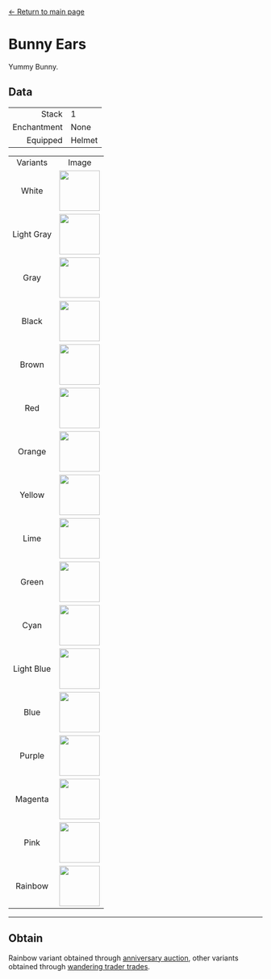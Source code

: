 [← Return to main page](../)
# Bunny Ears
Yummy Bunny.

## Data
<table>
    <tr><td align="end">Stack</td><td>1</td></tr>
    <tr><td align="end">Enchantment</td><td>None</td></tr>
    <tr><td align="end">Equipped</td><td>Helmet</td></tr>
</table>
<table>
    <tr><td align="center">Variants</td><td align="center">Image</td></tr>
    <tr><td align="center">White</td><td><img src="https://i.imgur.com/EPyLBrn.png" height="80"/></td></tr>
    <tr><td align="center">Light Gray</td><td><img src="https://i.imgur.com/tiEsLuK.png" height="80"/></td></tr>
    <tr><td align="center">Gray</td><td><img src="https://i.imgur.com/hF8ikhm.png" height="80"/></td></tr>
    <tr><td align="center">Black</td><td><img src="https://i.imgur.com/5CXBm9g.png" height="80"/></td></tr>
    <tr><td align="center">Brown</td><td><img src="https://i.imgur.com/J3iOi5s.png" height="80"/></td></tr>
    <tr><td align="center">Red</td><td><img src="https://i.imgur.com/hvIbmbR.png" height="80"/></td></tr>
    <tr><td align="center">Orange</td><td><img src="https://i.imgur.com/yndwOj4.png" height="80"/></td></tr>
    <tr><td align="center">Yellow</td><td><img src="https://i.imgur.com/hN1m98y.png" height="80"/></td></tr>
    <tr><td align="center">Lime</td><td><img src="https://i.imgur.com/lUWgG3e.png" height="80"/></td></tr>
    <tr><td align="center">Green</td><td><img src="https://i.imgur.com/mpCdZi5.png" height="80"/></td></tr>
    <tr><td align="center">Cyan</td><td><img src="https://i.imgur.com/EEe4LDb.png" height="80"/></td></tr>
    <tr><td align="center">Light Blue</td><td><img src="https://i.imgur.com/QgZgxTK.png" height="80"/></td></tr>
    <tr><td align="center">Blue</td><td><img src="https://i.imgur.com/gnmKlmj.png" height="80"/></td></tr>
    <tr><td align="center">Purple</td><td><img src="https://i.imgur.com/9d8uxjR.png" height="80"/></td></tr>
    <tr><td align="center">Magenta</td><td><img src="https://i.imgur.com/ZgR6tAP.png" height="80"/></td></tr>
    <tr><td align="center">Pink</td><td><img src="https://i.imgur.com/brW4b3k.png" height="80"/></td></tr>
    <tr><td align="center">Rainbow</td><td><img src="https://i.imgur.com/D3eGjbH.gif" height="80"/></td></tr>
</table>

---

## Obtain
Rainbow variant obtained through <a href="../feature/anniversary.md">anniversary auction</a>, other variants obtained through <a href="../feature/enhanced_wandering_trader.md">wandering trader trades</a>.

